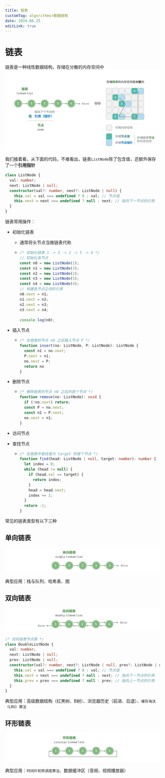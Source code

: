 ```yaml
---
title: 链表
customTag: algorithms>数据结构
date: 2024.06.25
editLink: true
---
```


# 链表

链表是一种线性数据结构，存储在分散的内存空间中
![](https://raw.githubusercontent.com/dennis-wjz/pic-go-assert-store/master/image/20240625210300.png)

我们接着看，从下面的代码，不难看出，链表`ListNode`除了包含值，还额外保存了一个**引用指针**

```ts
class ListNode {
  val: number;
  next: ListNode | null;
  constructor(val?: number, next?: ListNode | null) {
    this.val = val === undefined ? 0 : val; // 节点值
    this.next = next === undefined ? null : next; // 指向下一节点的引用
  }
}
```



链表常用操作：

- 初始化链表

  - 通常将头节点当做链表代称

  - ```ts
    /* 初始化链表 1 -> 3 -> 2 -> 5 -> 4 */
    // 初始化各节点
    const n0 = new ListNode(1);
    const n1 = new ListNode(3);
    const n2 = new ListNode(2);
    const n3 = new ListNode(5);
    const n4 = new ListNode(4);
    // 构建各节点之间的引用
    n0.next = n1;
    n1.next = n2;
    n2.next = n3;
    n3.next = n4;
    
    console.log(n0);
    ```

- 插入节点

  - ```ts
    /* 在链表的节点 n0 之后插入节点 P */
    function insert(no: ListNode, P: ListNode): ListNode {
      const n1 = no.next;
      P.next = n1;
      no.next = P;
      return no
    }
    ```

- 删除节点

  - ```ts
    /* 删除链表的节点 n0 之后的首个节点 */
    function remove(no: ListNode): void {
      if (!no.next) return;
      const P = no.next;
      const n1 = P.next;
      no.next = n1;
    }
    ```

- 访问节点

- 查找节点

  - ```ts
    /* 在链表中查找值为 target 的首个节点 */
    function find(head: ListNode | null, target: number): number {
      let index = 0;
      while (head != null) {
        if (head.val == target) {
          return index;
        }
        head = head.next;
        index += 1;
      }
      return -1;
    }
    ```

    

常见的链表类型有以下三种

## 单向链表

![](https://raw.githubusercontent.com/dennis-wjz/pic-go-assert-store/master/image/20240626201150.png)

典型应用：栈与队列、哈希表、图



## 双向链表

![](https://raw.githubusercontent.com/dennis-wjz/pic-go-assert-store/master/image/20240626201250.png)

```ts
/* 双向链表节点类 */
class DoubleListNode {
  val: number;
  next: ListNode | null;
  prev: ListNode | null;
  constructor(val?: number, next?: ListNode | null, prev?: ListNode | null) {
    this.val = val === undefined ? 0 : val; // 节点值
    this.next = next === undefined ? null : next; // 指向下一节点的引用
    this.prev = prev === undefined ? null : prev; // 指向上一节点的引用
  }
}
```

典型应用：高级数据结构（红黑树、B树）、浏览器历史（前进、后退）、`缓存淘汰（LRU）算法`



## 环形链表

![](https://raw.githubusercontent.com/dennis-wjz/pic-go-assert-store/master/image/20240626201225.png)

典型应用：`时间片轮转调度算法`、数据缓冲区（音频、视频播放器）
